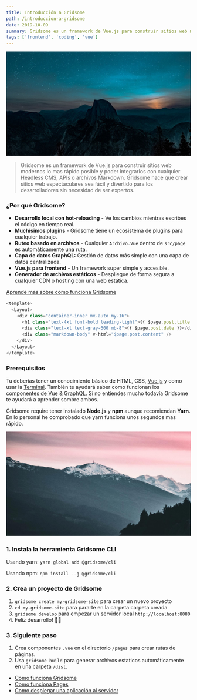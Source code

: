 ```yaml
---
title: Introducción a Gridsome
path: /introduccion-a-gridsome
date: 2019-10-09
summary: Gridsome es un framework de Vue.js para construir sitios web modernos lo mas rápido posible y poder integrarlos con cualquier Headless CMS, APIs o archivos Markdown. Gridsome hace que crear sitios web espectaculares sea fácil y divertido para los desarrolladores sin necesidad de ser expertos.
tags: ['frontend', 'coding', 'vue']
---
```


![background](./images/blog_bg_1.jpg)

> Gridsome es un framework de Vue.js para construir sitios web modernos lo mas rápido posible y poder integrarlos con cualquier Headless CMS, APIs o archivos Markdown. Gridsome hace que crear sitios web espectaculares sea fácil y divertido para los desarrolladores sin necesidad de ser expertos.

### ¿Por qué Gridsome?

- **Desarrollo local con hot-reloading** - Ve los cambios mientras escribes el código en tiempo real.
- **Muchísimos plugins** - Gridsome tiene un ecosistema de plugins para cualquier trabajo.
- **Ruteo basado en archivos** - Cualquier `Archivo.Vue` dentro de `src/page` es automáticamente una ruta.
- **Capa de datos GraphQL:** Gestión de datos más simple con una capa de datos centralizada.
- **Vue.js para frontend** - Un framework super simple y accesible.
- **Generador de archivos estáticos** - Despliegue de forma segura a cualquier CDN o hosting con una web estática.

[Aprende mas sobre como funciona Gridsome](http://gridsome.com)

```js
<template>
  <Layout>
    <div class="container-inner mx-auto my-16">
      <h1 class="text-4xl font-bold leading-tight">{{ $page.post.title }}</h1>
      <div class="text-xl text-gray-600 mb-8">{{ $page.post.date }}</div>
      <div class="markdown-body" v-html="$page.post.content" />
    </div>
  </Layout>
</template>
```


### Prerequisitos
Tu deberías tener un conocimiento básico de HTML, CSS, [Vue.js](https://vuejs.org) y como usar la [Terminal](https://www.linode.com/docs/tools-reference/tools/using-the-terminal/). También te ayudará saber como funcionan los [componentes de Vue](https://vuejs.org/v2/guide/single-file-components.html) & [GraphQL](https://www.graphql.com/). Si no entiendes mucho todavía Gridsome te ayudará a aprender sombre ambos.

Gridsome require tener instalado **Node.js** y **npm** aunque recomiendan **Yarn**. En lo personal he comprobado que yarn funciona unos segundos mas rápido.

![background](./images/background.jpg)

### 1. Instala la herramienta Gridsome CLI

Usando yarn:
`yarn global add @gridsome/cli`

Usando npm:
`npm install --g @gridsome/cli`

### 2. Crea un proyecto de Gridsome

1. `gridsome create my-gridsome-site` para crear un nuevo proyecto
2. `cd my-gridsome-site` para pararte en la carpeta carpeta creada
3. `gridsome develop` para empezar un servidor local `http://localhost:8080`
4. Feliz desarrollo! 🎉🙌

### 3. Siguiente paso

1. Crea componentes `.vue` en el directorio `/pages` para crear rutas de páginas.
2. Usa `gridsome build` para generar archivos estaticos automáticamente en una carpeta `/dist`.


- [Como funciona Gridsome](/docs/how-it-works)
- [Como funciona Pages](/docs/pages)
- [Como desplegar una aplicación al servidor](/docs/deployment)
